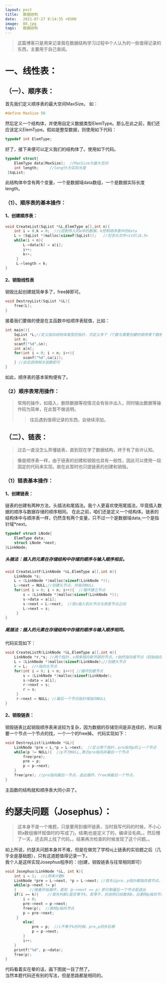 ```yaml
---
layout: post
title:  数据结构
date:   2021-07-27 9:14:35 +0300
image:  08.jpg
tags:   数据结构
---
```


>这篇博客只是用来记录我在数据结构学习过程中个人认为的一些值得记录的东西，主要用于自己查阅。
# 一、线性表：
## （一）、顺序表：
首先我们定义顺序表的最大空间MaxSize。
如：

```c
#define MaxSize 50
```

然后定义一个结构体，并使用自定义数据类型ElemType。那么在此之前，我们还应该定义ElemType。假如是整型数据，则使用如下代码：

```c
typedef int ElemType;
```

好了，接下来便可以定义我们的结构体了。使用如下代码。

```c
typedef struct{  
    ElemType data[MaxSize];  //MaxSize为最大空间  
    int length;     //length为实际长度
 }SqList;
```

此结构体中含有两个变量，一个是数据域data数组，一个是数据实际长度length。

### （1）、顺序表的基本操作：

#### 1、创建顺序表：

```c
void CreateList(SqList *&L,ElemType a[],int n){  
    int i = 0,k = 0;  //i控制传入的a中的数据，k控制顺序表中的data  
    L = (SqList *)malloc(sizeof(SqList));   //包含头文件<stdlib.h>  
    while(i < n){  
        L->data[k] = a[i];  
        i++;  
        k++;  
     }  
     L->length = k;  
}
```

#### 2、销毁线性表

销毁比起创建就简单多了，free掉即可。

```c
void DestroyList(SqList *&L){  
    free(L);   
}
```

接着我们要做的便是在主函数中给顺序表赋值，比如：

```c
int main(){  
    SqList *L;//定义指向结构体类型的指针，可定义多个（个数与需要创建的顺序表个数相同，一一对应）  
    int n;  
    scanf("%d",&n);  
    int a[n];  
    for(int i = 0; i < n; i++){  
        scanf("%d",&a[i]);
    } //此后调用相关函数即可  
}
```

如此，顺序表的基本架构便有了。

### （2）顺序表常用操作：
>常用的操作，如插入，删除数据等视情况会有些许出入，同时输出数据等操作较为简单，在此暂不做说明。
>
>>往后遇到值得记录的东西，会继续添加。

## （二）、链表：
>过去一直没怎么弄懂链表，直到现在学了数据结构，终于有了些许认知。

>像是顺序表一样，由于链表的创建和销毁也具有一般性，因此可以使用一段固定的代码来实现。故在此暂时也只提链表的创建和销毁。

### （1）链表基本操作：

#### 1、创建链表：
链表的创建有两种方法，头插法和尾插法。我个人更喜欢使用尾插法，毕竟插入数据的顺序与数据存储的顺序相同。
在此之前，咱们还是定义一个结构体。链表的结构体中与顺序表一样，仍然含有两个变量，只不过一个是数据域data,一个是指针域*next。

```c
typedef struct LNode{  
    ElemType data;  
    struct LNode *next;  
}LinkNode;
```

##### 头插法：插入的元素在存储结构中存储的顺序与输入顺序相反。

```c
void CreateListF(LinkNode *&L,ElemType a[],int n){  
    LinkNode *s;  
    L = (LinkNode *)malloc(sizeof(LinkNode *));  
    L->next = NULL;//创建头节点，并指向NULL
    for(int i = 0; i < n; i++){  //循环建立节点  
        s = (LinkNode *)malloc(sizeof(LinkNode *));  
        s->data = a[i];  
        s->next = L->next;  //把s插入到头节点与原首节点之间  
        L->next = s;  
     }  
}
```

##### 尾插法：插入的元素在存储结构中存储的顺序与输入顺序相同。

代码实现如下：

```c
void CreateListR(LinkNode *&L,ElemType a[],int n){  
    LinkNode *r,*s; //两个指针，s用来指向新开辟的节点，r始终指向尾节点（初始指向头节点）  
    L = (LinkNode *)malloc(sizeof(LinkNode);//创建头节点  
    r = L;  //r指向头节点  
    for(int i = 0; i < n; i++){ //循环创建节点  
        s = (LinkNode *)malloc(sizeof(LinkNode);  
        s->data = a[i];  
        r->next = s;  
        r = s;  
     }  
     r->next = NULL; //最后一个节点指针域指向NULL  
}
```

#### 2、销毁链表：

销毁链表比起销毁顺序表来说较为复杂，因为数据的存储空间是非连续的，所以需要一个节点一个节点的找，一个一个的free掉。
代码实现如下：

```c
void DestroyList(LinkNode *&L){  
    LinkNode *pre = L,*p = L->next;  //定义两个指针，pre指向p的上一个节点  
    while(p != NULL){  //p不为NULL,表示pre指向非最后一个节点  
        free(pre);  
        pre = p;  
        p = p->next;  
    }  
    free(pre); //pre指向最后一节点，退出循环。free掉最后一个节点。  
}
```

主函数的结构就和顺序表大同小异了。

# 约瑟夫问题（Josephus）：  

>这本身不是一个难题，只是要用到循环链表，当时我写代码的时候，不小心把a数组循环赋值时的i写成了j，结果j也是定义了的，编译没毛病。。然后懵了一天，还去网上找了代码。。结果再次检查的时候发现了这个问题。。  

如上所说，约瑟夫问题本身并不难，但是在做完了学校oj上链表的实验题之后（几乎全是基础题），只有这道题值得记录一下。  
我个人是这样实现Josephus程序的：(创建，销毁链表与往常相同即可）  
```c  
void Josephus(LinkNode *&L, int k){  
    int i = 1;  //i用来计数k
    LinkNode *pre = L->next, *p = L->next; //首先让pre，p指针都指向首节点，随后保持p指向待删除节点
    while(p->next != p)  
    {      //接着开始循环，直到（p->next == p）即只剩最后一个节点是退出
    if(i == k){    //首先判断i是否等于k，若等于，则说明已经数到k，应删除p指向节点
        i = 0;  
        pre->next = p->next;  
        free(p);  //删除p指向节点
        p = pre->next;  
     }  
        else{  
            pre = p;  //i不等于k的时候，pre,p同步后移
            p = p->next;  
        }  
        i++;  
    }  
    printf("%d", p->data);  
    free(p);  
}  
```
代码看着实在晕的话，画下图就一目了然了。  
当然本题代码还有别的写法，但是思路都是相同的。

